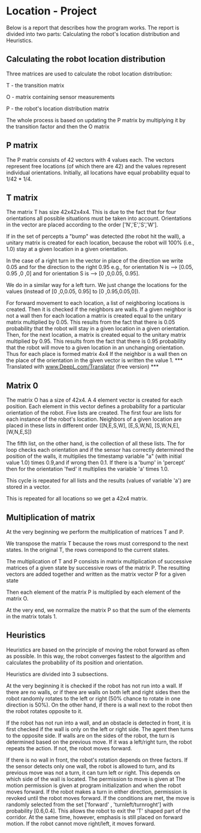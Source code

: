 # Location - Project

Below is a report that describes how the program works. The report is divided into two parts: Calculating the robot's location distribution and Heuristics.

## Calculating the robot location distribution

Three matrices are used to calculate the robot location distribution:

T - the transition matrix 

O - matrix containing sensor measurements

P - the robot's location distribution matrix

The whole process is based on updating the P matrix by multiplying it by the transition factor and then the O matrix

## P matrix

The P matrix consists of 42 vectors with 4 values each. The vectors represent free locations (of which there are 42) and the values represent individual orientations. 
Initially, all locations have equal probability equal to 1/42 * 1/4. 

## T matrix

The matrix T has size 42x42x4x4. This is due to the fact that for four orientations all possible situations must be taken into account. 
Orientations in the vector are placed according to the order ['N','E','S','W'].

If in the set of percepts a "bump" was detected (the robot hit the wall), a unitary matrix is created for each location,
because the robot will 100% (i.e., 1.0) stay at a given location in a given orientation.

In the case of a right turn in the vector in place of the direction we write 0.05 and for the direction to the right 0.95 
e.g., for orientation N is --> [0.05, 0.95 ,0 ,0] and for orientation S is --> [0 ,0,0.05, 0.95]. 

We do in a similar way for a left turn. We just change the locations for the values (instead of [0 ,0,0.05, 0.95] to [0 ,0.95,0.05,0]).

For forward movement to each location, a list of neighboring locations is created. Then it is checked if the neighbors are walls.
If a given neighbor is not a wall then for each location a matrix is created equal to the unitary matrix multiplied by 0.05.
This results from the fact that there is 0.05 probability that the robot will stay in a given location in a given orientation.
Then, for the next location, a matrix is created equal to the unitary matrix multiplied by 0.95.
This results from the fact that there is 0.95 probability that the robot will move to a given location in an unchanging orientation.
Thus for each place is formed matrix 4x4
If the neighbor is a wall then on the place of the orientation in the given vector is written the value 1.
*** Translated with www.DeepL.com/Translator (free version) ***

## Matrix 0

The matrix O has a size of 42x4. A 4 element vector is created for each position.
Each element in this vector defines a probability for a particular orientation of the robot.
Five lists are created. The first four are lists for each instance of the robot's location. Neighbors of a given location are placed in these lists in different order 
([N,E,S,W], [E,S,W,N], [S,W,N,E], [W,N,E,S])

The fifth list, on the other hand, is the collection of all these lists.
The for loop checks each orientation and if the sensor has correctly determined the position of the walls, it multiplies the timestamp variable "a" 
(with initial value 1.0) times 0.9,and if wrong then 0.1.
If there is a 'bump' in 'percept' then for the orientation 'fwd' it multiplies the variable 'a' times 1.0. 

This cycle is repeated for all lists and the results (values of variable 'a') are stored in a vector. 

This is repeated for all locations so we get a 42x4 matrix.

## Multiplication of matrix

At the very beginning we perform the multiplication of matrices T and P. 

We transpose the matrix T because the rows must correspond to the next states. In the original T, the rows correspond to the current states.

The multiplication of T and P consists in matrix multiplication of successive matrices of a given state by successive rows of the matrix P.
The resulting vectors are added together and written as the matrix vector P for a given state

Then each element of the matrix P is multiplied by each element of the matrix O.

At the very end, we normalize the matrix P so that the sum of the elements in the matrix totals 1.

## Heuristics

Heuristics are based on the principle of moving the robot forward as often as possible.
In this way, the robot converges fastest to the algorithm and calculates the probability of its position and orientation.

Heuristics are divided into 3 subsections.

At the very beginning it is checked if the robot has not run into a wall. If there are no walls, or if there are walls on both left and right sides
then the robot randomly rotates to the left or right (50% chance to rotate in one direction is 50%). On the other hand, if there is a wall next to the robot
then the robot rotates opposite to it. 

If the robot has not run into a wall, and an obstacle is detected in front, it is first checked if the wall is only on the left or right side. 
The agent then turns to the opposite side. If walls are on the sides of the robot, the turn is determined based on the previous move. 
If it was a left/right turn, the robot repeats the action. If not, the robot moves forward.

If there is no wall in front, the robot's rotation depends on three factors. 
If the sensor detects only one wall, the robot is allowed to turn, and its previous move was not a turn, it can turn left or right.
This depends on which side of the wall is located. The permission to move is given at
The motion permission is given at program initialization and when the robot moves forward. If the robot makes a turn in either direction, permission is revoked until the robot moves forward.
If the conditions are met, the move is randomly selected from the set ['forward' , 'turnleft/turnroght'] with probability [0.6,0.4]. 
This allows the robot to exit the 'T' shaped part of the corridor. At the same time, however, emphasis is still placed on forward motion.
If the robot cannot move right/left, it moves forward.



